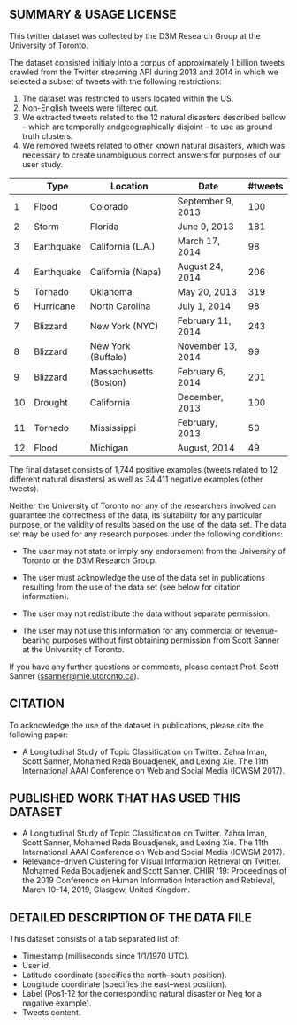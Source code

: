 ## SUMMARY & USAGE LICENSE

This twitter dataset  was collected by the D3M Research Group at the University of Toronto.

The dataset consisted initialy into a corpus  of  approximately  1  billion tweets crawled from the Twitter streaming API during 2013 and 2014 in which we selected a subset of tweets with the following restrictions:

1. The dataset was restricted to users located within the US.
2. Non-English tweets were filtered out.
3. We extracted tweets related to the 12 natural disasters described bellow – which are temporally andgeographically disjoint – to use as ground truth clusters.
4. We removed tweets related to other known natural disasters, which was necessary to create unambiguous correct answers for purposes of our user study.


||Type|Location|Date|#tweets|
|-|-|-|-|-|
|1|Flood|Colorado|September 9, 2013|100|
|2|Storm|Florida|June 9, 2013|181|
|3|Earthquake|California (L.A.)|March 17, 2014|98|
|4|Earthquake|California (Napa)|August 24, 2014|206|
|5|Tornado|Oklahoma|May 20, 2013|319|
|6|Hurricane|North Carolina|July 1, 2014|98|
|7|Blizzard|New York (NYC)|February 11, 2014|243|
|8|Blizzard|New York (Buffalo)|November 13, 2014|99|
|9|Blizzard|Massachusetts (Boston)|February 6, 2014|201|
|10|Drought|California|December, 2013|100|
|11|Tornado|Mississippi|February, 2013|50|
|12|Flood|Michigan|August, 2014 |49|

The final dataset consists of 1,744 positive examples (tweets related to 12 different natural disasters) as well as 34,411 negative examples (other tweets).


Neither the University of Toronto nor any of the researchers involved can guarantee the correctness of the data, its suitability for any particular purpose, or the validity of results based on the use of the data set.  The data set may be used for any research purposes under the following conditions:

* The user may not state or imply any endorsement from the University of Toronto or the D3M Research Group.

* The user must acknowledge the use of the data set in publications resulting from the use of the data set (see below for citation information).

* The user may not redistribute the data without separate permission.

* The user may not use this information for any commercial or revenue-bearing purposes without first obtaining permission  from Scott Sanner at the University of Toronto.

If you have any further questions or comments, please contact Prof. Scott Sanner
(<ssanner@mie.utoronto.ca>). 

## CITATION

To acknowledge the use of the dataset in publications, please cite the
following paper:
* A Longitudinal Study of Topic Classification on Twitter. Zahra Iman, Scott Sanner, Mohamed Reda Bouadjenek, and Lexing Xie. The 11th International AAAI Conference on Web and Social Media (ICWSM 2017).


## PUBLISHED WORK THAT HAS USED THIS DATASET

* A Longitudinal Study of Topic Classification on Twitter. Zahra Iman, Scott Sanner, Mohamed Reda Bouadjenek, and Lexing Xie. The 11th International AAAI Conference on Web and Social Media (ICWSM 2017).
* Relevance-driven Clustering for Visual Information Retrieval on Twitter. Mohamed Reda Bouadjenek and Scott Sanner. CHIIR '19: Proceedings of the 2019 Conference on Human Information Interaction and Retrieval, March 10–14, 2019, Glasgow, United Kingdom.

## DETAILED DESCRIPTION OF THE DATA FILE

This dataset consists of a tab separated list of:
* Timestamp (milliseconds since 1/1/1970 UTC).
* User id.
* Latitude coordinate (specifies the north–south position).
* Longitude coordinate (specifies the east–west position).
* Label (Pos1-12 for the corresponding natural disaster or Neg for a nagative example).
* Tweets content.

